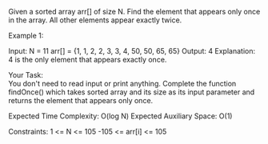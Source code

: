 Given a sorted array arr[] of size N. Find the element that appears only once in the array. All other elements appear exactly twice. 

Example 1:

Input:
N = 11
arr[] = {1, 1, 2, 2, 3, 3, 4, 50, 50, 65, 65}
Output: 4
Explanation: 4 is the only element that 
appears exactly once.
 

Your Task:  
You don't need to read input or print anything. Complete the function findOnce() which takes sorted array and its size as its input parameter and returns the element that appears only once. 


Expected Time Complexity: O(log N)
Expected Auxiliary Space: O(1)

 

Constraints:
1 <= N <= 105
-105 <= arr[i] <= 105
